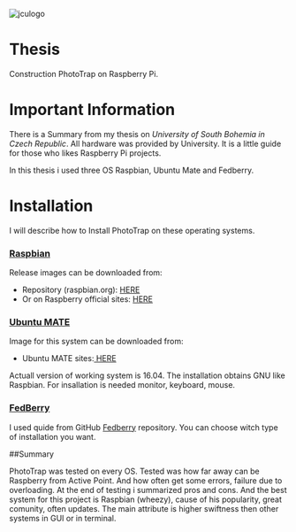 ![jculogo](https://github.com/DanielSvab/Thesis/blob/master/jihoceska_univerzita_logo-01.jpg) 
# Thesis
Construction PhotoTrap on Raspberry Pi.
# Important Information
There is a Summary from my thesis on *University of South Bohemia in Czech Republic*. All hardware was provided by University. It is a little guide for those who likes Raspberry Pi projects. 

In this thesis i used three OS Raspbian, Ubuntu Mate and Fedberry.

# Installation
I will describe how to Install PhotoTrap on these operating systems.

### [Raspbian](https://github.com/DanielSvab/Thesis/blob/master/Installation%20Raspbian.md)

Release images can be downloaded from:
- Repository (raspbian.org): <a href="http://archive.raspbian.org/raspbian/dists/">HERE</a>
- Or on Raspberry official sites: <a href="https://www.raspberrypi.org/downloads/raspbian/">HERE</a>

### [Ubuntu MATE](https://github.com/DanielSvab/Thesis/blob/master/Installation%20Ubuntu.md)

Image for this system can be downloaded from:
- Ubuntu MATE sites:<a href="https://ubuntu-mate.org/raspberry-pi/"> HERE</a>

Actuall version of working system is 16.04. The installation obtains GNU like Raspbian. For insallation is needed monitor, keyboard, mouse.

### [FedBerry](https://github.com/DanielSvab/Thesis/blob/master/Installation%20FedBerry)

I used quide from GitHub [Fedberry](https://github.com/fedberry/fedberry) repository. 
You can choose witch type of installation you want.

##Summary

PhotoTrap was tested on every OS. Tested was how far away can be Raspberry from Active Point. And how often get some errors, 
failure due to overloading. At the end of testing i summarized pros and cons. And the best system for this project is Raspbian (wheezy), cause of his popularity, great comunity, often updates. The main attribute is higher swiftness then other systems in GUI or in terminal. 
